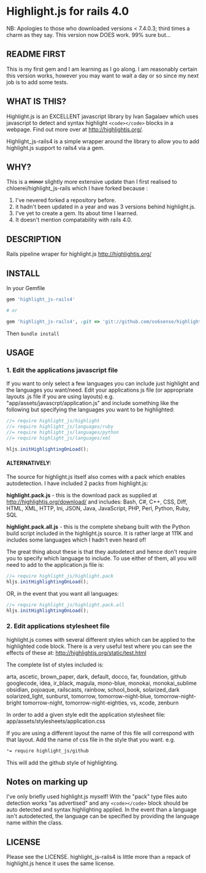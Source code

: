 # Highlight.js for rails 4.0

NB: Apologies to those who downloaded versions < 7.4.0.3; third times
a charm as they say. This version now DOES work. 99% sure but...

## README FIRST
This is my first gem and I am learning as I go along. I am reasonably
certain this version works, however you may want to wait a day or so
since my next job is to add some tests.

## WHAT IS THIS?

Highlight.js is an EXCELLENT javascript library by Ivan Sagalaev which
uses javascript to detect and syntax highlight ```<code></code>``` blocks in
a webpage.  Find out more over at http://highlightjs.org/.

Highlight_js-rails4 is a simple wrapper around the library to allow
you to add highlight.js support to rails4 via a gem.

## WHY?
This is a ~~minor~~ slightly more extensive update than I first
realised to chloerei/highlight_js-rails which I have forked because :

1. I've nevered forked a repository before.
2. it hadn't been updated in a year and was 3 versions behind
highlight.js.
3. I've yet to create a gem. Its about time I learned.
4. It doesn't mention compatability with rails 4.0.

## DESCRIPTION

Rails pipeline wraper for highlight.js http://highlightjs.org/

## INSTALL

In your Gemfile

```ruby
gem 'highlight_js-rails4'

# or

gem 'highlight_js-rails4', :git => 'git://github.com/os6sense/highlight_js-rails4.git'
```

Then `bundle install`

## USAGE

### 1. Edit the applications javascript file
If you want to only select a few languages you can include just
highlight and the languages you want/need.  Edit your applications
js file (or appropriate layouts .js file if you are using layouts)
e.g.  "app/assets/javascrpt/application.js" and include something
like the following but specifying the languages you want to be
highlighted:

```javascript
//= require highlight_js/highlight
//= require highlight_js/languages/ruby
//= require highlight_js/languages/python
//= require highlight_js/languages/xml

hljs.initHighlightingOnLoad();
```

#### ALTERNATIVELY:
The source for highlight.js itself also comes with a pack which enables
autodetection. I have included 2 packs from highlight.js:

  **highlight.pack.js** - this is the download pack as supplied at
                       http://highlightjs.org/download/ and includes:
                       Bash, C#, C++, CSS, Diff, HTML, XML, HTTP, Ini,
                       JSON, Java, JavaScript, PHP, Perl, Python, Ruby, SQL

  **highlight.pack.all.js** - this is the complete shebang built with the
Python build script included in the highlight.js source. It is rather
large at 111K and includes some languages which I hadn't even heard of!

The great thing about these is that they autodetect and hence don't
require you to specify which language to include. To use either of them,
all you will need to add to the application.js file is:

```javascript
//= require highlight_js/highlight.pack
hljs.initHighlightingOnLoad();
```
OR, in the event that you want all languages:

```javascript
//= require highlight_js/highlight.pack.all
hljs.initHighlightingOnLoad();
```
### 2. Edit applications stylesheet file
highlight.js comes with several different styles which can be applied to
the highlighted code block. There is a very useful test where you can
see the effects of these at: http://highlightjs.org/static/test.html

The complete list of styles included is:

arta, ascetic, brown_paper, dark, default, docco, far, foundation, github
googlecode, idea, ir_black, magula, mono-blue, monokai, monokai_sublime
obsidian, pojoaque, railscasts, rainbow, school_book, solarized_dark
solarized_light, sunburst, tomorrow, tomorrow-night-blue, tomorrow-night-bright
tomorrow-night, tomorrow-night-eighties, vs, xcode, zenburn

In order to add a given style edit the application stylesheet file:
    app/assets/stylesheets/application.css

If you are using a different layout the name of this file will
correspond with that layout.  Add the name of css file in the style that
you want. e.g.

```css
*= require highlight_js/github
```

This will add the github style of highlighting.

## Notes on marking up
I've only briefly used highlight.js myself! With the "pack" type files
auto detection works "as advertised" and any ```<code></code>``` block should be auto
detected and syntax highlighting applied. In the event than a language
isn't autodetected, the language can be specified by providing the
language name within the class.

## LICENSE
Please see the LICENSE. highlight_js-rails4 is little more than a repack of
highlight.js hence it uses the same license.
